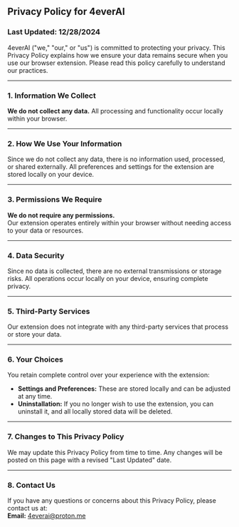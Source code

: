 
## Privacy Policy for 4everAI  

### Last Updated: 12/28/2024  

4everAI ("we," "our," or "us") is committed to protecting your privacy. This Privacy Policy explains how we ensure your data remains secure when you use our browser extension. Please read this policy carefully to understand our practices.  

---

### 1. **Information We Collect**  
**We do not collect any data.** All processing and functionality occur locally within your browser.  

---

### 2. **How We Use Your Information**  
Since we do not collect any data, there is no information used, processed, or shared externally. All preferences and settings for the extension are stored locally on your device.  

---

### 3. **Permissions We Require**  
**We do not require any permissions.**  
Our extension operates entirely within your browser without needing access to your data or resources.  

---

### 4. **Data Security**  
Since no data is collected, there are no external transmissions or storage risks. All operations occur locally on your device, ensuring complete privacy.  

---

### 5. **Third-Party Services**  
Our extension does not integrate with any third-party services that process or store your data.  

---

### 6. **Your Choices**  
You retain complete control over your experience with the extension:  
- **Settings and Preferences:** These are stored locally and can be adjusted at any time.  
- **Uninstallation:** If you no longer wish to use the extension, you can uninstall it, and all locally stored data will be deleted.  

---

### 7. **Changes to This Privacy Policy**  
We may update this Privacy Policy from time to time. Any changes will be posted on this page with a revised "Last Updated" date.  

---

### 8. **Contact Us**  
If you have any questions or concerns about this Privacy Policy, please contact us at:  
**Email:** 4everai@proton.me  
